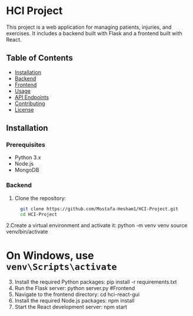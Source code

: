# HCI Project

This project is a web application for managing patients, injuries, and exercises. It includes a backend built with Flask and a frontend built with React.

## Table of Contents

- [Installation](#installation)
- [Backend](#backend)
- [Frontend](#frontend)
- [Usage](#usage)
- [API Endpoints](#api-endpoints)
- [Contributing](#contributing)
- [License](#license)

## Installation

### Prerequisites

- Python 3.x
- Node.js
- MongoDB

### Backend

1. Clone the repository:

   ```sh
     git clone https://github.com/Mostafa-Hesham1/HCI-Project.git
     cd HCI-Project
  2.Create a virtual environment and activate it:
    python -m venv venv
    source venv/bin/activate
# On Windows, use `venv\Scripts\activate`
3. Install the required Python packages:
pip install -r requirements.txt
4. Run the Flask server:
python server.py
#Frontend
1. Navigate to the frontend directory:
  cd hci-react-gui
2. Install the required Node.js packages:
    npm install
3. Start the React development server:
  npm start

